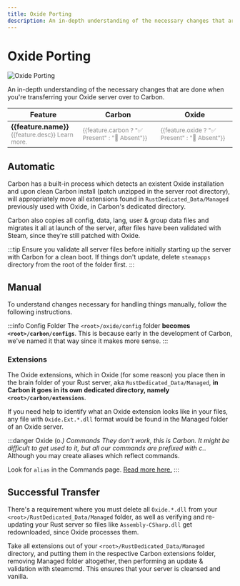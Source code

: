 ```yaml
---
title: Oxide Porting
description: An in-depth understanding of the necessary changes that are done when you're transferring your Oxide server over to Carbon.
---
```


<script setup>
const features = [
    { name: 'Dynamic Patching', desc: 'With the sheer amount of roughly 800+ Oxide hooks and patches, Carbon only fires and executes them when plugins need them, keeping things fully vanilla otherwise. On Oxide, all of these hooks fire at all times regardless if there are loaded plugins needing them, adding overhead.', link: '/references/hooks', carbon: true, oxide: false },
    { name: 'Self Updating', desc: 'Carbon automatically updates the edition it\'s running (production, staging, etc.) without requiring any additional work. For example, on Rust wipe day, all you have to do is ensure that your Rust server is validated and updated, then booting it, Carbon will automatically self-patch for that Rust version.', carbon: true, oxide: false },
    { name: 'Remote Hook Updates', desc: 'On server boot, Carbon is looking to download the most recent updates for Oxide and Community hooks without requiring a full Carbon update. If there are hook failure patches (which usually doesn\'t happen), look for announcements in our Discord server, then just reboot the server to get the hook updates.', carbon: true, oxide: false },
    { name: 'Profiler', desc: 'Carbon has a built in profiler designed to profile performance of anything you wanna track (Rust, Unity, System, plugins, modules, extensions, you name it).', link: '/devs/features/mono-profiler', carbon: true, oxide: false },
    { name: 'SQLite Permissions', desc: 'This brand new system is purely designed to increase overall server performance and reduce unnecessary overhead initially caused by Oxide\'s design.', carbon: true, oxide: false, link: '/news/carbon/sql-permissions' },
    { name: 'Regular Updates', desc: 'Since the birth of Carbon (27th of August 2022), we\'ve consistently released updates addressing issues, compatibility, QoL and implemented great ideas the community has contributed to the project with.', link: '/references/release-notes', carbon: true, oxide: false },
    { name: 'Harmony 2.0', desc: 'For the longest time, Rust used the outdated Harmony 1.0 which meant that Oxide was also using that outdated version in plugins. Carbon has always ran Harmony 2.0, then only fairly recently Facepunch updated Rust\'s Harmony version to 2.0, by proxy on Oxide also.', carbon: true, oxide: true },
    { name: 'Regularly Maintained', desc: 'Carbon and Oxide have at least one thing in common; making sure the framework functions when Rust releases updates.', carbon: true, oxide: true }
]
</script>

# Oxide Porting
![Oxide Porting](/misc/oxide-to-carbon.webp)

An in-depth understanding of the necessary changes that are done when you're transferring your Oxide server over to Carbon.

<table tabindex="0">
  <thead>
    <tr>
      <th>Feature</th>
      <th style="text-align: center; min-width: 100px">Carbon</th>
      <th style="text-align: center; min-width: 100px">Oxide</th>
    </tr>
  </thead>
  <tr v-for="feature in features">
    <td>
      <strong>{{feature.name}}</strong>
      <div style="opacity: 50%; font-size: smaller">
        {{feature.desc}} <a v-if="feature.link != null" :href="feature.link">Learn more.</a>
      </div>
    </td>
    <td><div style="opacity: 50%; font-size: smaller">{{feature.carbon ? "✅ Present" : "🚫 Absent"}}</div></td>
    <td><div style="opacity: 50%; font-size: smaller">{{feature.oxide ? "✅ Present" : "🚫 Absent"}}</div></td>
  </tr>
</table>

## Automatic

Carbon has a built-in process which detects an existent Oxide installation and upon clean Carbon install (patch unzipped
in the server root directory), will appropriately move all extensions found in `RustDedicated_Data/Managed` previously
used with Oxide, in Carbon's dedicated directory.

Carbon also copies all config, data, lang, user & group data files and migrates it all at launch of the server, after
files have been validated with Steam, since they're still patched with Oxide.

:::tip
Ensure you validate all server files before initially starting up the server with Carbon for a clean boot. If things
don't update, delete `steamapps` directory from the root of the folder first.
:::

## Manual

To understand changes necessary for handling things manually, follow the following instructions.

:::info Config Folder
The `<root>/oxide/config` folder **becomes `<root>/carbon/configs`**. This is because early in the development of
Carbon, we've named it that way since it makes more sense.
:::

### Extensions

The Oxide extensions, which in Oxide (for some reason) you place then in the brain folder of your Rust server, aka
`RustDedicated_Data/Managed`, **in Carbon it goes in its own dedicated directory, namely `<root>/carbon/extensions`**.

If you need help to identify what an Oxide extension looks like in your files, any file with `Oxide.Ext.*.dll` format
would be found in the Managed folder of an Oxide server.

:::danger Oxide (o.*) Commands
They don't work, this is Carbon. It might be difficult to get used to it, but all our commands are prefixed with c.*.
Although you may create aliases which reflect commands.

Look for `alias` in the Commands page. [Read more here.](../references/commands/)
:::

## Successful Transfer

There's a requirement where you must delete all `Oxide.*.dll` from your `<root>/RustDedicated_Data/Managed` folder, as
well as verifying and re-updating your Rust server so files like `Assembly-CSharp.dll` get redownloaded, since Oxide
processes them.

Take all extensions out of your `<root>/RustDedicated_Data/Managed` directory, and putting them in the respective Carbon
extensions folder, removing Managed folder altogether, then performing an update & validation with steamcmd. This
ensures that your server is cleansed and vanilla.

